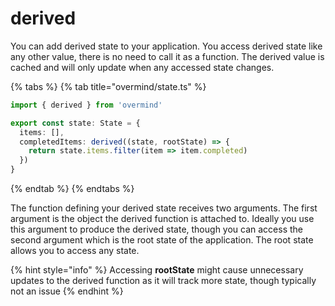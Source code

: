 # derived

You can add derived state to your application. You access derived state like any other value, there is no need to call it as a function. The derived value is cached and will only update when any accessed state changes.

{% tabs %}
{% tab title="overmind/state.ts" %}
```typescript
import { derived } from 'overmind'

export const state: State = {
  items: [],
  completedItems: derived((state, rootState) => {
    return state.items.filter(item => item.completed)
  })
}
```
{% endtab %}
{% endtabs %}

The function defining your derived state receives two arguments. The first argument is the object the derived function is attached to. Ideally you use this argument to produce the derived state, though you can access the second argument which is the root state of the application. The root state allows you to access any state.

{% hint style="info" %}
Accessing **rootState** might cause unnecessary updates to the derived function as it will track more state, though typically not an issue
{% endhint %}

